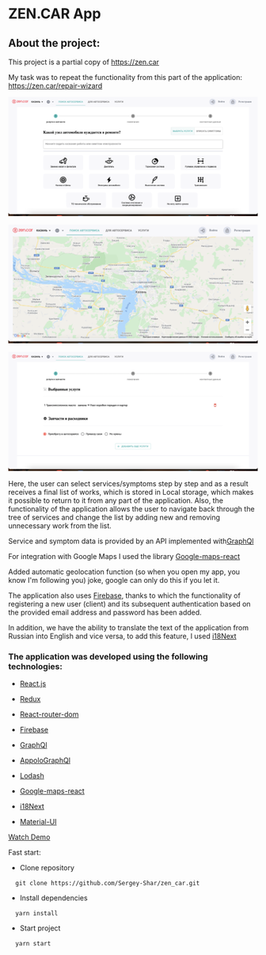 
# ZEN.CAR App



## About the project:

This project is a partial copy of https://zen.car

My task was to repeat the functionality from this part of the application: https://zen.car/repair-wizard

![testwork example](./assets/images/img1.png)

![testwork example](./assets/images/img2.png)

![testwork example](./assets/images/img3.png)

Here, the user can select services/symptoms step by step and as a result receives a final list of works, which is stored in Local storage, which makes it possible to return to it from any part of the application. Also, the functionality of the application allows the user to navigate back through the tree of services and change the list by adding new and removing unnecessary work from the list.

Service and symptom data is provided by an API implemented with[GraphQl](https://graphql.org/)

For integration with Google Maps I used the library [Google-maps-react](https://www.npmjs.com/package/google-maps-react)


Added automatic geolocation function (so when you open my app, you know I'm following you) joke, google can only do this if you let it.

The application also uses [Firebase](https://console.firebase.google.com/), thanks to which the functionality of registering a new user (client) and its subsequent authentication based on the provided email address and password has been added.


In addition, we have the ability to translate the text of the application from Russian into English and vice versa, to add this feature, I used [i18Next](https://react.i18next.com/)




### The application was developed using the following technologies:

* [React.js](https://reactjs.org/)

* [Redux](https://redux.js.org/)

* [React-router-dom](https://v5.reactrouter.com/)

* [Firebase](https://console.firebase.google.com/)

* [GraphQl](https://graphql.org/)

* [AppoloGraphQl](https://www.apollographql.com/)

* [Lodash](https://lodash.com/)

* [Google-maps-react](https://www.npmjs.com/package/google-maps-react)

* [i18Next](https://react.i18next.com/)

* [Material-UI](https://mui.com/)



[Watch Demo](https://zen-car-test.web.app) 



Fast start:

- Clone repository

```
  git clone https://github.com/Sergey-Shar/zen_car.git
```

- Install dependencies

```
  yarn install
```

- Start project

```
  yarn start
```



